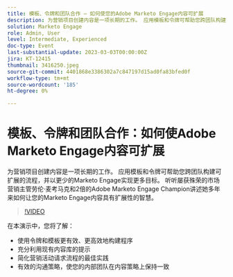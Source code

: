 ```yaml
---
title: 模板、令牌和团队合作 — 如何使您的Adobe Marketo Engage内容可扩展
description: 为营销项目创建内容是一项长期的工作。 应用模板和令牌可帮助您跨团队构建可扩展的流程，并以更少的Marketo Engage实现更多目标。 听听屡获殊荣的市场营销主管劳伦·麦考马克和2倍的Adobe Marketo Engage Champion讲述她多年来如何让您的Marketo Engage内容具有扩展性的智慧。
solution: Marketo Engage
role: Admin, User
level: Intermediate, Experienced
doc-type: Event
last-substantial-update: 2023-03-03T00:00:00Z
jira: KT-12415
thumbnail: 3416250.jpeg
source-git-commit: 4401868e3386302a7c847197d15ad0fa83bfed0f
workflow-type: tm+mt
source-wordcount: '185'
ht-degree: 0%

---
```



# 模板、令牌和团队合作：如何使Adobe Marketo Engage内容可扩展

为营销项目创建内容是一项长期的工作。 应用模板和令牌可帮助您跨团队构建可扩展的流程，并以更少的Marketo Engage实现更多目标。 听听屡获殊荣的市场营销主管劳伦·麦考马克和2倍的Adobe Marketo Engage Champion讲述她多年来如何让您的Marketo Engage内容具有扩展性的智慧。

>[!VIDEO](https://video.tv.adobe.com/v/3416250/?quality=12&learn=on)

在本演示中，您将了解：

- 使用令牌和模板更有效、更高效地构建程序
- 充分利用现有内容库的提示
- 简化营销活动请求流程的最佳实践
- 有效的沟通策略，使您的内部团队在内容策略上保持一致
